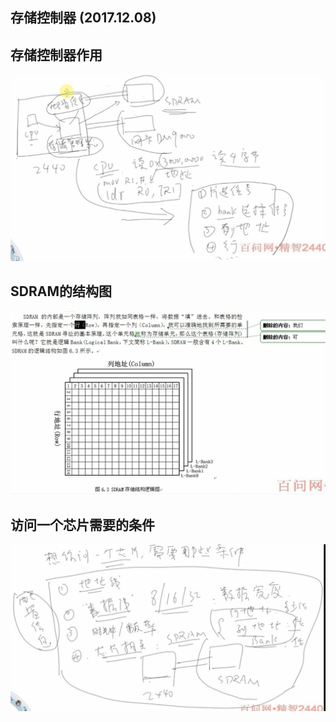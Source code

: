 ## 存储控制器 (2017.12.08)
## 存储控制器作用
![存储控制器作用](https://github.com/GalenDeng/Embedded-Linux/blob/master/9.%20%E5%AD%98%E5%82%A8%E6%8E%A7%E5%88%B6%E5%99%A8/%E5%AD%98%E5%82%A8%E6%8E%A7%E5%88%B6%E5%99%A8%E4%BD%9C%E7%94%A8.JPG)
## SDRAM的结构图
![SDRAM的结构图](https://github.com/GalenDeng/Embedded-Linux/blob/master/9.%20%E5%AD%98%E5%82%A8%E6%8E%A7%E5%88%B6%E5%99%A8/SDRAM%E7%9A%84%E7%BB%93%E6%9E%84%E5%9B%BE.JPG)
## 访问一个芯片需要的条件
![访问一个芯片需要的条件](https://github.com/GalenDeng/Embedded-Linux/blob/master/9.%20%E5%AD%98%E5%82%A8%E6%8E%A7%E5%88%B6%E5%99%A8/%E8%AE%BF%E9%97%AE%E4%B8%80%E4%B8%AA%E8%8A%AF%E7%89%87%E9%9C%80%E8%A6%81%E7%9A%84%E6%9D%A1%E4%BB%B6.JPG)
